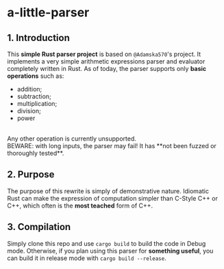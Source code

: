 # a-little-parser

## 1. Introduction
This **simple Rust parser project** is based on ``@Adamska570``'s project. It implements a very simple arithmetic expressions parser and evaluator completely written in Rust. As of today, the parser supports only **basic operations** such as: <br>
- addition;
- subtraction;
- multiplication;
- division;
- power
<br>
Any other operation is currently unsupported.

<br>
BEWARE: with long inputs, the parser may fail! It has **not been fuzzed or thoroughly tested**.

## 2. Purpose
The purpose of this rewrite is simply of demonstrative nature. Idiomatic Rust can make the expression of computation simpler than C-Style C++ or C++, which often is the **most teached** form of C++.

## 3. Compilation
Simply clone this repo and use `cargo build` to build the code in Debug mode. Otherwise, if you plan using this parser for **something useful**, you can build it in release mode with `cargo build --release`.